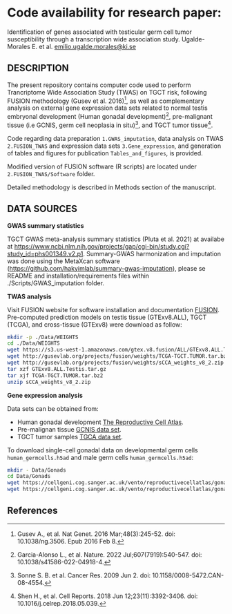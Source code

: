 # Code availability for research paper: 
Identification of genes associated with testicular germ cell tumor susceptibility through a transcription wide association study.
Ugalde-Morales E. et al. <emilio.ugalde.morales@ki.se>

## DESCRIPTION

The present repository contains computer code used to perform Trancriptome Wide Association Study (TWAS) on TGCT risk, following FUSION methodology (Gusev et al. 2016)[^1], as well as complementary analysis on external gene expression data sets related to normal testis embryonal development (Human gonadal development)[^2], pre-malignant tissue (i.e GCNIS, germ cell neoplasia in situ)[^3], and TGCT tumor tissue[^4]. 

Code regarding data preparation `1.GWAS_imputation`, data analysis on TWAS `2.FUSION_TWAS` and expression data sets `3.Gene_expression`, and generation of tables and figures for publication `Tables_and_figures`, is provided.

Modified version of FUSION software (R scripts) are located under `2.FUSION_TWAS/Software` folder. 

Detailed methodology is described in Methods section of the manuscript. 


## DATA SOURCES 

**GWAS summary statistics**

TGCT GWAS meta-analysis summary statistics (Pluta et al. 2021) at availabe at https://www.ncbi.nlm.nih.gov/projects/gap/cgi-bin/study.cgi?study_id=phs001349.v2.p1.
Summary-GWAS harmonization and imputation was done using the MetaXcan software (https://github.com/hakyimlab/summary-gwas-imputation), please se README and installation/requirements files within ./Scripts/GWAS_imputation folder.

**TWAS analysis**

Visit FUSION website for software installation and documentation [FUSION](http://gusevlab.org/projects/fusion/).
Pre-computed prediction models on testis tissue (GTExv8.ALL), TGCT (TCGA), and cross-tissue (GTExv8) were download as follow:

```bash
mkdir -p ./Data/WEIGHTS
cd ./Data/WEIGHTS
wget https://s3.us-west-1.amazonaws.com/gtex.v8.fusion/ALL/GTExv8.ALL.Testis.tar.gz
wget http://gusevlab.org/projects/fusion/weights/TCGA-TGCT.TUMOR.tar.bz2
wget http://gusevlab.org/projects/fusion/weights/sCCA_weights_v8_2.zip
tar xzf GTExv8.ALL.Testis.tar.gz
tar xjf TCGA-TGCT.TUMOR.tar.bz2
unzip sCCA_weights_v8_2.zip
```

**Gene expression analysis**

Data sets can be obtained from:

- Human gonadal development [The Reproductive Cell Atlas](https://www.reproductivecellatlas.org/gonads.html).
- Pre-malignan tissue [GCNIS data set](https://www.ebi.ac.uk/biostudies/arrayexpress/studies/E-TABM-488).
- TGCT tumor samples [TGCA data set](http://firebrowse.org/?cohort=TGCT&download_dialog=true).

To download single-cell gonadal data on developmental germ cells `human_germcells.h5ad` and male germ cells `human_germcells.h5ad`:

```bash
mkdir - Data/Gonads
cd Data/Gonads
wget https://cellgeni.cog.sanger.ac.uk/vento/reproductivecellatlas/gonads/human_main_male.h5ad
wget https://cellgeni.cog.sanger.ac.uk/vento/reproductivecellatlas/gonads/human_germcells.h5ad
```

## References
[^1]:Gusev A., et al. Nat Genet. 2016 Mar;48(3):245-52. doi: 10.1038/ng.3506. Epub 2016 Feb 8. 
[^2]:Garcia-Alonso L., et al. Nature. 2022 Jul;607(7919):540-547. doi: 10.1038/s41586-022-04918-4.
[^3]:Sonne S. B. et al. Cancer Res. 2009 Jun 2. doi: 10.1158/0008-5472.CAN-08-4554.
[^4]:Shen H., et al. Cell Reports. 2018 Jun 12;23(11):3392-3406. doi: 10.1016/j.celrep.2018.05.039. 

